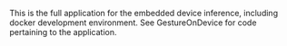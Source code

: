 This is the full application for the embedded device inference, including docker development environment. 
See GestureOnDevice for code pertaining to the application.
